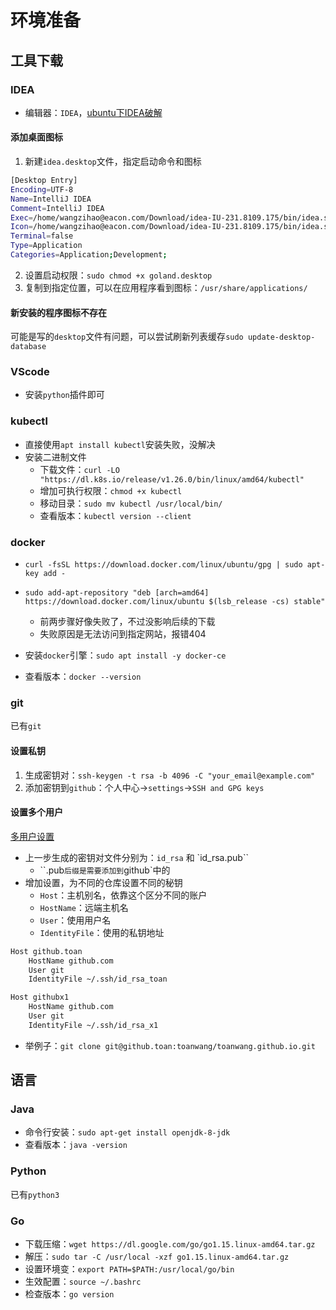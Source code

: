 

# 环境准备

## 工具下载

### IDEA

* 编辑器：`IDEA`，[ubuntu下IDEA破解](https://blog.lupf.cn/articles/2023/04/07/1680832924822.html)

#### 添加桌面图标

1. 新建`idea.desktop`文件，指定启动命令和图标

```sh
[Desktop Entry]
Encoding=UTF-8
Name=IntelliJ IDEA
Comment=IntelliJ IDEA
Exec=/home/wangzihao@eacon.com/Download/idea-IU-231.8109.175/bin/idea.sh
Icon=/home/wangzihao@eacon.com/Download/idea-IU-231.8109.175/bin/idea.svg
Terminal=false
Type=Application
Categories=Application;Development;
```

2. 设置启动权限：`sudo chmod +x goland.desktop`
3. 复制到指定位置，可以在应用程序看到图标：`/usr/share/applications/`

#### 新安装的程序图标不存在

可能是写的`desktop`文件有问题，可以尝试刷新列表缓存`sudo update-desktop-database`

### VScode

* 安装`python`插件即可

### kubectl

* 直接使用`apt install kubectl`安装失败，没解决
* 安装二进制文件
  * 下载文件：`curl -LO "https://dl.k8s.io/release/v1.26.0/bin/linux/amd64/kubectl"`
  * 增加可执行权限：`chmod +x kubectl`
  * 移动目录：`sudo mv kubectl /usr/local/bin/`
  * 查看版本：`kubectl version --client`

### docker

* `curl -fsSL https://download.docker.com/linux/ubuntu/gpg | sudo apt-key add -`
* `sudo add-apt-repository "deb [arch=amd64] https://download.docker.com/linux/ubuntu $(lsb_release -cs) stable"`
  * 前两步骤好像失败了，不过没影响后续的下载
  * 失败原因是无法访问到指定网站，报错404

* 安装`docker`引擎：`sudo apt install -y docker-ce`
* 查看版本：`docker --version`

### git

已有`git`

#### 设置私钥

1. 生成密钥对：`ssh-keygen -t rsa -b 4096 -C "your_email@example.com"`
2. 添加密钥到`github`：个人中心->`settings`->`SSH and GPG keys`

#### 设置多个用户

[多用户设置](https://finisky.github.io/multiplegithubaccountsononemachine/)

* 上一步生成的密钥对文件分别为：`id_rsa` 和 `id_rsa.pub``
  * ``.pub`后缀是需要添加到`github`中的
* 增加设置，为不同的仓库设置不同的秘钥
  * `Host`：主机别名，依靠这个区分不同的账户
  * `HostName`：远端主机名
  * `User`：使用用户名
  * `IdentityFile`：使用的私钥地址

```sh
Host github.toan
    HostName github.com
    User git
    IdentityFile ~/.ssh/id_rsa_toan

Host githubx1
    HostName github.com
    User git
    IdentityFile ~/.ssh/id_rsa_x1
```

* 举例子：`git clone git@github.toan:toanwang/toanwang.github.io.git`

## 语言

### Java

* 命令行安装：`sudo apt-get install openjdk-8-jdk`
* 查看版本：`java -version`

### Python

已有`python3`

### Go

* 下载压缩：`wget https://dl.google.com/go/go1.15.linux-amd64.tar.gz`
* 解压：`sudo tar -C /usr/local -xzf go1.15.linux-amd64.tar.gz`
* 设置环境变：`export PATH=$PATH:/usr/local/go/bin`
* 生效配置：`source ~/.bashrc`
* 检查版本：`go version`
